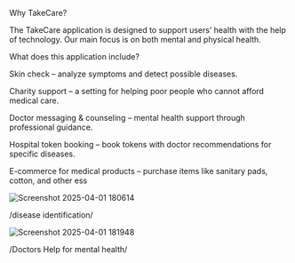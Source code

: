 Why TakeCare?

The TakeCare application is designed to support users’ health with the help of technology. Our main focus is on both mental and physical health.

What does this application include?

Skin check – analyze symptoms and detect possible diseases.

Charity support – a setting for helping poor people who cannot afford medical care.

Doctor messaging & counseling – mental health support through professional guidance.

Hospital token booking – book tokens with doctor recommendations for specific diseases.

E-commerce for medical products – purchase items like sanitary pads, cotton, and other ess


![Screenshot 2025-04-01 180614](https://github.com/user-attachments/assets/89f95920-5493-4c52-bbc6-146555f8e38e)


/disease identification/

![Screenshot 2025-04-01 181948](https://github.com/user-attachments/assets/a2d0f9f2-82f1-4dd7-abf2-c1f4d15d95c7)

/Doctors Help for mental health/


